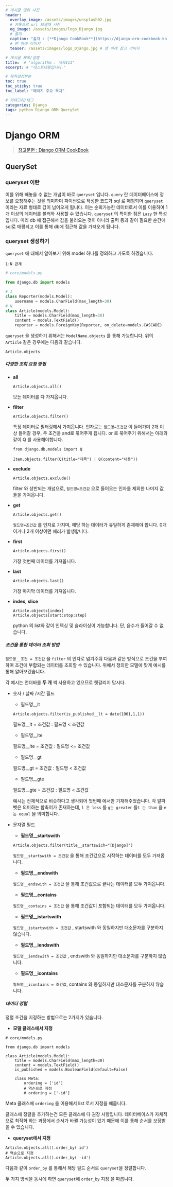 ```yaml
---
# 게시글 맨위 사진
header:
  overlay_image: /assets/images/unsplash02.jpg
  # 카톡으로 url 보낼때 사진
  og_image: /assets/images/logo_Django.jpg
  # 출처
  caption: "출처 : [**Django CookBook**](https://django-orm-cookbook-ko.readthedocs.io/en/latest/index.html)"
  # 맨 아래 이미지
  teaser: /assets/images/logo_Django.jpg # 맨 아래 참고 이미지

# 게시글 제목/설명
title:  # "algorithm : 제목111"
excerpt: # "테스트내용입니다."

# 목차설정부분
toc: true
toc_sticky: true
toc_label: "페이지 주요 목차"

# 카테고리/태그
categories: Django
tags: python Django ORM QuerySet
---
```


# Django ORM

> [참고문헌 : Django ORM CookBook](https://django-orm-cookbook-ko.readthedocs.io/en/latest/index.html)



## QuerySet

### queryset 이란

이를 위해 빼놓을 수 없는 개념이 바로 `queryset` 입니다. `query` 란 데이터베이스에 정보를 요청해주는 것을 의미하며 파이썬으로 작성한 코드가 sql 로 매핑되어 `queryset` 이라는 자료 형태로 값이 넘어오게 됩니다. 이는 순회가능한 데이터로서 이를 이용하여 1개 이상의 데이터를 불러와 사용할 수 있습니다. `queryset` 의 특이한 점은 `Lazy` 한 특성입니다. 미리 db 에 접근해서 값을 불러오는 것이 아니라 출력 등과 같이 필요한 순간에 sql로 매핑되고 이를 통해 db에 접근해 값을 가져오게 됩니다.



### queryset 생성하기

`queryset` 에 대해서 알아보기 위해 model 하나를 정의하고 가도록 하겠습니다.

`1:N 관계`
```python
# core/models.py

from django.db import models

# 1
class Reporter(models.Model):
    username = models.CharField(max_length=30)
# N
class Article(models.Model):
    title = models.CharField(max_length=30)
    content = models.TextField()
    reporter = models.ForeignKey(Reporter, on_delete=models.CASCADE)
```

`queryset` 을 생성하기 위해서는 `ModelName.objects` 를 통해 가능합니다. 위의 `Article` 같은 경우에는 다음과 같습니다.

```
Article.objects
```



##### 다양한 조회 요청 방법

- **all**

  ```
  Article.objects.all()
  ```

  모든 데이터를 다 가져옵니다.

- **filter**

  ```
  Article.objects.filter()
  ```

  특정 데이터로 필터링해서 가져옵니다. 인자로는 `필드명=조건값` 이 들어가며 2개 이상 들어갈 경우, 두 조건을 and로 묶어주게 됩니다. or 로 묶어주기 위해서는 아래와 같이 Q 를 사용해야합니다.

  ```
  from django.db.models import Q

  Item.objects.filter(Q(title="제목") | Q(content="내용"))
  ```

- **exclude**

  ```
  Article.objects.exclude()
  ```

  filter 와 상반되는 개념으로, `필드명=조건값` 으로 들어오는 인자를 제외한 나머지 값들을 가져옵니다.

- **get**

  ```
  Article.objects.get()
  ```

  `필드명=조건값` 를 인자로 가지며, 해당 하는 데이터가 유일하게 존재해야 합니다. 0개이거나 2개 이상이면 에러가 발생합니다.

- **first**

  ```
  Article.objects.first()
  ```

  가장 첫번째 데이터를 가져옵니다.

- **last**

  ```
  Article.objects.last()
  ```

  가장 마지막 데이터를 가져옵니다.

- **index**, **slice**

  ```
  Article.objects[index]
  Article.objects[start:stop:step]
  ```

  python 의 list와 같이 인덱싱 및 슬라이싱이 가능합니다. 단, 음수가 들어갈 수 없습니다.



##### 조건을 통한 데이터 조회 방법

`필드명__조건 = 조건값` 을 `filter` 의 인자로 넘겨주줘 다음과 같은 방식으로 조건을 부여하여 조건에 부합되는 데이터를 조회할 수 있습니다. 위에서 정의한 모델에 맞게 예시를 통해 알아보겠습니다.

각 예시는 언더바를 **두 개** 씩 사용하고 있으므로 헷갈리지 맙시다.

- 숫자 / 날짜 /시간 필드

  - 필드명__lt

  ```
  Article.objects.filter(is_published__lt = date(1961,1,1))
  ```

  필드명__lt = 조건값 : 필드명 < 조건값

  - 필드명__lte

  필드명__lte = 조건값 : 필드명 <= 조건값

  - 필드명__gt

  필드명__gt = 조건값 : 필드명 < 조건값

  - 필드명__gte

  필드명__gte = 조건값 : 필드명 < 조건값



  예시는 전체적으로 비슷하다고 생각되어 첫번째 에서만 기재해주었습니다. 각 알파벳은 의미하는 함축어가 존재하는데, `l 은 less` 를 `g는 greater` 를`t 는 than` 을 `e 는 equal` 을 의미합니다.



- 문자열 필드

  - **필드명__startswith**

  ```
  Article.objects.filter(title__startswich="[Django]")
  ```

  `필드명__startswith = 조건값` 을 통해 조건값으로 시작하는 데이터를 모두 가져옵니다.

  - **필드명__endswith**

  `필드명__endswith = 조건값` 을 통해 조건값으로 끝나는 데이터를 모두 가져옵니다.

  - **필드명__contains**

  `필드명__contains = 조건값` 을 통해 조건값이 포함되는 데이터를 모두 가져옵니다.

  - **필드명__istartswith**

  `필드명__istartswith = 조건값` , startswith 와 동일하지만 대소문자를 구분하지 않습니다.

  - **필드명__iendswith**

  `필드명__iendswith = 조건값` , endswith 와 동일하지만 대소문자를 구분하지 않습니다.

  - **필드명__icontains**

  `필드명__icontains = 조건값`, contains 와 동일하지만 대소문자를 구분하지 않습니다.



##### 데이터 정렬

정렬 조건을 지정하는 방법으로는 2가지가 있습니다.

- **모델 클래스에서 지정**

```
# core/models.py

from django.db import models

class Article(models.Model):
    title = models.CharField(max_length=30)
    content = models.TextField()
    is_published = models.BooleanField(default=False)

    class Meta:
      	ordering = ['id']
        # 역순으로 지정
        # ordering = ['-id']
```

Meta 클래스에 `ordering` 을 이용해서 list 로서 지정을 해줍니다.

클래스에 정렬을 추가하는건 모든 클래스에 다 권장 사항입니다. 데이터베이스가 자체적으로 최적화 하는 과정에서 순서가 바뀔 가능성이 있기 때문에 이를 통해 순서를 보장받을 수 있습니다.



- **queryset에서 지정**

```
Article.objects.all().order_by('id')
# 역순으로 지정
Article.objects.all().order_by('-id')
```

다음과 같이 `order_by` 를 통해서 해당 필드 순서로 `queryset`을 정렬합니다.

두 가지 방식을 동시에 하면 `queryset`에 `order_by` 지정 을 따릅니다.
